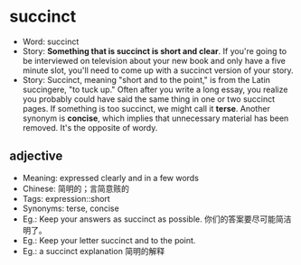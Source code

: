 # succinct

- Word: succinct
- Story: **Something that is succinct is short and clear**. If you're going to be interviewed on television about your new book and only have a five minute slot, you'll need to come up with a succinct version of your story.
- Story: Succinct, meaning "short and to the point," is from the Latin succingere, "to tuck up." Often after you write a long essay, you realize you probably could have said the same thing in one or two succinct pages. If something is too succinct, we might call it **terse**. Another synonym is **concise**, which implies that unnecessary material has been removed. It's the opposite of wordy.

## adjective

- Meaning: expressed clearly and in a few words
- Chinese: 简明的；言简意赅的
- Tags: expression::short
- Synonyms: terse, concise
- Eg.: Keep your answers as succinct as possible. 你们的答案要尽可能简洁明了。
- Eg.: Keep your letter succinct and to the point.
- Eg.: a succinct explanation 简明的解释

